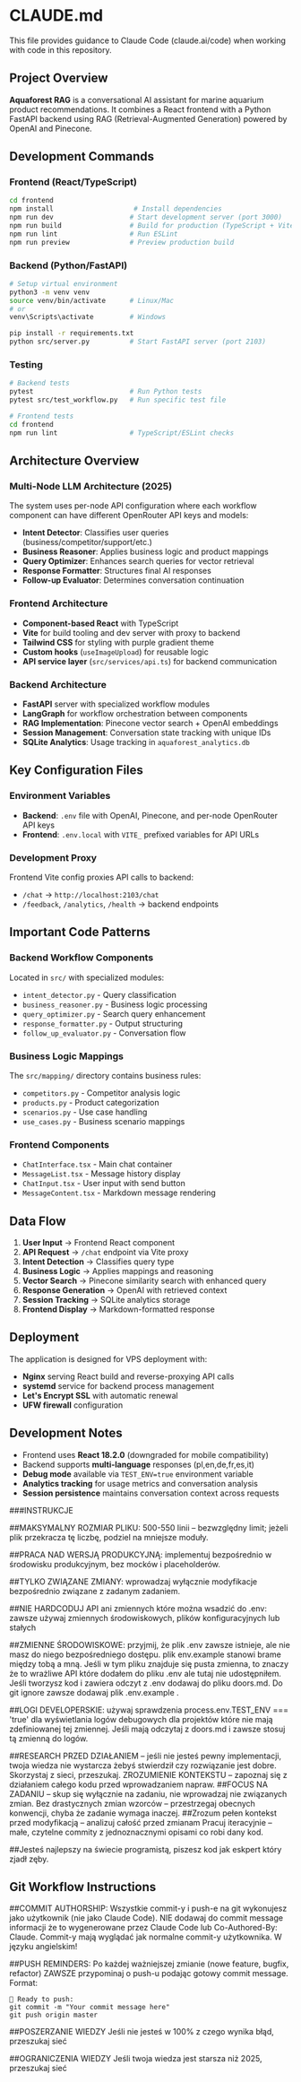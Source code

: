# CLAUDE.md

This file provides guidance to Claude Code (claude.ai/code) when working with code in this repository.

## Project Overview

**Aquaforest RAG** is a conversational AI assistant for marine aquarium product recommendations. It combines a React frontend with a Python FastAPI backend using RAG (Retrieval-Augmented Generation) powered by OpenAI and Pinecone.

## Development Commands

### Frontend (React/TypeScript)
```bash
cd frontend
npm install                    # Install dependencies
npm run dev                   # Start development server (port 3000)
npm run build                 # Build for production (TypeScript + Vite)
npm run lint                  # Run ESLint
npm run preview               # Preview production build
```

### Backend (Python/FastAPI)
```bash
# Setup virtual environment
python3 -m venv venv
source venv/bin/activate      # Linux/Mac
# or
venv\Scripts\activate         # Windows

pip install -r requirements.txt
python src/server.py          # Start FastAPI server (port 2103)
```

### Testing
```bash
# Backend tests
pytest                        # Run Python tests
pytest src/test_workflow.py   # Run specific test file

# Frontend tests  
cd frontend
npm run lint                  # TypeScript/ESLint checks
```

## Architecture Overview

### Multi-Node LLM Architecture (2025)
The system uses per-node API configuration where each workflow component can have different OpenRouter API keys and models:
- **Intent Detector**: Classifies user queries (business/competitor/support/etc.)
- **Business Reasoner**: Applies business logic and product mappings
- **Query Optimizer**: Enhances search queries for vector retrieval
- **Response Formatter**: Structures final AI responses
- **Follow-up Evaluator**: Determines conversation continuation

### Frontend Architecture
- **Component-based React** with TypeScript
- **Vite** for build tooling and dev server with proxy to backend
- **Tailwind CSS** for styling with purple gradient theme
- **Custom hooks** (`useImageUpload`) for reusable logic
- **API service layer** (`src/services/api.ts`) for backend communication

### Backend Architecture
- **FastAPI** server with specialized workflow modules
- **LangGraph** for workflow orchestration between components
- **RAG Implementation**: Pinecone vector search + OpenAI embeddings
- **Session Management**: Conversation state tracking with unique IDs
- **SQLite Analytics**: Usage tracking in `aquaforest_analytics.db`

## Key Configuration Files

### Environment Variables
- **Backend**: `.env` file with OpenAI, Pinecone, and per-node OpenRouter API keys
- **Frontend**: `.env.local` with `VITE_` prefixed variables for API URLs

### Development Proxy
Frontend Vite config proxies API calls to backend:
- `/chat` → `http://localhost:2103/chat`
- `/feedback`, `/analytics`, `/health` → backend endpoints

## Important Code Patterns

### Backend Workflow Components
Located in `src/` with specialized modules:
- `intent_detector.py` - Query classification
- `business_reasoner.py` - Business logic processing  
- `query_optimizer.py` - Search query enhancement
- `response_formatter.py` - Output structuring
- `follow_up_evaluator.py` - Conversation flow

### Business Logic Mappings
The `src/mapping/` directory contains business rules:
- `competitors.py` - Competitor analysis logic
- `products.py` - Product categorization
- `scenarios.py` - Use case handling
- `use_cases.py` - Business scenario mappings

### Frontend Components
- `ChatInterface.tsx` - Main chat container
- `MessageList.tsx` - Message history display
- `ChatInput.tsx` - User input with send button
- `MessageContent.tsx` - Markdown message rendering

## Data Flow

1. **User Input** → Frontend React component
2. **API Request** → `/chat` endpoint via Vite proxy
3. **Intent Detection** → Classifies query type
4. **Business Logic** → Applies mappings and reasoning
5. **Vector Search** → Pinecone similarity search with enhanced query
6. **Response Generation** → OpenAI with retrieved context
7. **Session Tracking** → SQLite analytics storage
8. **Frontend Display** → Markdown-formatted response

## Deployment

The application is designed for VPS deployment with:
- **Nginx** serving React build and reverse-proxying API calls
- **systemd** service for backend process management
- **Let's Encrypt SSL** with automatic renewal
- **UFW firewall** configuration

## Development Notes

- Frontend uses **React 18.2.0** (downgraded for mobile compatibility)
- Backend supports **multi-language** responses (pl,en,de,fr,es,it)
- **Debug mode** available via `TEST_ENV=true` environment variable
- **Analytics tracking** for usage metrics and conversation analysis
- **Session persistence** maintains conversation context across requests

###INSTRUKCJE 

##MAKSYMALNY ROZMIAR PLIKU: 500-550 linii – bezwzględny limit; jeżeli plik przekracza tę liczbę, podziel na mniejsze moduły.

##PRACA NAD WERSJĄ PRODUKCYJNĄ: implementuj bezpośrednio w środowisku produkcyjnym, bez mocków i placeholderów.

##TYLKO ZWIĄZANE ZMIANY: wprowadzaj wyłącznie modyfikacje bezpośrednio związane z zadanym zadaniem.

##NIE HARDCODUJ API ani zmiennych które można wsadzić do .env: zawsze używaj zmiennych środowiskowych, plików konfiguracyjnych lub stałych

##ZMIENNE ŚRODOWISKOWE: przyjmij, że plik .env zawsze istnieje, ale nie masz do niego bezpośredniego dostępu. plik env.example stanowi brame między tobą a mną. Jeśli w tym pliku znajduje się pusta zmienna, to znaczy że to wrażliwe API które dodałem do pliku .env ale tutaj nie udostępniłem. Jeśli tworzysz kod i zawiera odczyt z .env dodawaj do pliku doors.md. Do git ignore zawsze dodawaj plik .env.example .

##LOGI DEVELOPERSKIE: używaj sprawdzenia process.env.TEST_ENV === 'true' dla wyświetlania logów debugowych dla projektów które nie mają zdefiniowanej tej zmiennej. Jeśli mają odczytaj z doors.md i zawsze stosuj tą zmienną do logów.

##RESEARCH PRZED DZIAŁANIEM – jeśli nie jesteś pewny implementacji, twoja wiedza nie wystarcza żebyś stwierdził czy rozwiązanie jest dobre. Skorzystaj z sieci, przeszukaj.
ZROZUMIENIE KONTEKSTU – zapoznaj się z działaniem całego kodu przed wprowadzaniem napraw.
##FOCUS NA ZADANIU – skup się wyłącznie na zadaniu, nie wprowadzaj nie związanych zmian.
Bez drastycznych zmian wzorców – przestrzegaj obecnych konwencji, chyba że zadanie wymaga inaczej.
##Zrozum pełen kontekst przed modyfikacją – analizuj całość przed zmianam
Pracuj iteracyjnie – małe, czytelne commity z jednoznacznymi opisami co robi dany kod.

##Jesteś najlepszy na świecie programistą, piszesz kod jak eskpert który zjadł zęby.



## Git Workflow Instructions

##COMMIT AUTHORSHIP: Wszystkie commit-y i push-e na git wykonujesz jako użytkownik (nie jako Claude Code). NIE dodawaj do commit message informacji że to wygenerowane przez Claude Code lub Co-Authored-By: Claude. Commit-y mają wyglądać jak normalne commit-y użytkownika. W języku angielskim!

##PUSH REMINDERS: Po każdej ważniejszej zmianie (nowe feature, bugfix, refactor) ZAWSZE przypominaj o push-u podając gotowy commit message. Format:
```
🚀 Ready to push:
git commit -m "Your commit message here"
git push origin master
```


##POSZERZANIE WIEDZY
Jeśli nie jesteś w 100% z czego wynika błąd, przeszukaj sieć 

##OGRANICZENIA WIEDZY
Jeśli twoja wiedza jest starsza niż 2025, przeszukaj sieć 

